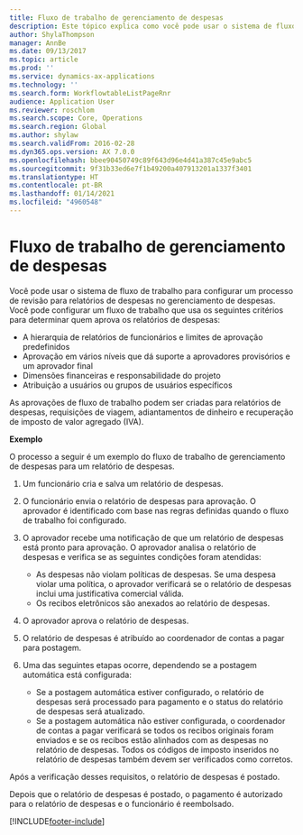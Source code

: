 ```yaml
---
title: Fluxo de trabalho de gerenciamento de despesas
description: Este tópico explica como você pode usar o sistema de fluxo de trabalho no Microsoft Dynamics 365 Finance para configurar um processo de revisão para relatórios de despesas no gerenciamento de despesas.
author: ShylaThompson
manager: AnnBe
ms.date: 09/13/2017
ms.topic: article
ms.prod: ''
ms.service: dynamics-ax-applications
ms.technology: ''
ms.search.form: WorkflowtableListPageRnr
audience: Application User
ms.reviewer: roschlom
ms.search.scope: Core, Operations
ms.search.region: Global
ms.author: shylaw
ms.search.validFrom: 2016-02-28
ms.dyn365.ops.version: AX 7.0.0
ms.openlocfilehash: bbee90450749c89f643d96e4d41a387c45e9abc5
ms.sourcegitcommit: 9f31b33ed6e7f1b49200a407913201a1337f3401
ms.translationtype: HT
ms.contentlocale: pt-BR
ms.lasthandoff: 01/14/2021
ms.locfileid: "4960548"
---
```

# <a name="expense-management-workflow"></a>Fluxo de trabalho de gerenciamento de despesas

Você pode usar o sistema de fluxo de trabalho para configurar um processo de revisão para relatórios de despesas no gerenciamento de despesas. Você pode configurar um fluxo de trabalho que usa os seguintes critérios para determinar quem aprova os relatórios de despesas:

- A hierarquia de relatórios de funcionários e limites de aprovação predefinidos
- Aprovação em vários níveis que dá suporte a aprovadores provisórios e um aprovador final
- Dimensões financeiras e responsabilidade do projeto
- Atribuição a usuários ou grupos de usuários específicos

As aprovações de fluxo de trabalho podem ser criadas para relatórios de despesas, requisições de viagem, adiantamentos de dinheiro e recuperação de imposto de valor agregado (IVA).

**Exemplo**

O processo a seguir é um exemplo do fluxo de trabalho de gerenciamento de despesas para um relatório de despesas.

1. Um funcionário cria e salva um relatório de despesas.
2. O funcionário envia o relatório de despesas para aprovação. O aprovador é identificado com base nas regras definidas quando o fluxo de trabalho foi configurado.
3. O aprovador recebe uma notificação de que um relatório de despesas está pronto para aprovação. O aprovador analisa o relatório de despesas e verifica se as seguintes condições foram atendidas:

    - As despesas não violam políticas de despesas. Se uma despesa violar uma política, o aprovador verificará se o relatório de despesas inclui uma justificativa comercial válida.
    - Os recibos eletrônicos são anexados ao relatório de despesas.

4. O aprovador aprova o relatório de despesas.
5. O relatório de despesas é atribuído ao coordenador de contas a pagar para postagem.
6. Uma das seguintes etapas ocorre, dependendo se a postagem automática está configurada:

    - Se a postagem automática estiver configurado, o relatório de despesas será processado para pagamento e o status do relatório de despesas será atualizado.
    - Se a postagem automática não estiver configurada, o coordenador de contas a pagar verificará se todos os recibos originais foram enviados e se os recibos estão alinhados com as despesas no relatório de despesas. Todos os códigos de imposto inseridos no relatório de despesas também devem ser verificados como corretos.

Após a verificação desses requisitos, o relatório de despesas é postado.

Depois que o relatório de despesas é postado, o pagamento é autorizado para o relatório de despesas e o funcionário é reembolsado.


[!INCLUDE[footer-include](../includes/footer-banner.md)]